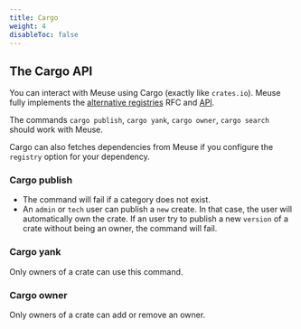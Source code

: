 ```yaml
---
title: Cargo
weight: 4
disableToc: false
---
```


## The Cargo API

You can interact with Meuse using Cargo (exactly like `crates.io`). Meuse fully implements the [alternative registries](https://github.com/rust-lang/rfcs/blob/master/text/2141-alte) RFC and [API](https://doc.rust-lang.org/cargo/reference/registries.html).

The commands `cargo publish`, `cargo yank`, `cargo owner`, `cargo search` should work with Meuse.

Cargo can also fetches dependencies from Meuse if you configure the `registry` option for your dependency.

### Cargo publish

- The command will fail if a category does not exist.
- An `admin` or `tech` user can publish a `new` create. In that case, the user will automatically own the crate. If an user try to publish a new `version` of a crate without being an owner, the command will fail.

### Cargo yank

Only owners of a crate can use this command.

### Cargo owner

Only owners of a crate can add or remove an owner.
